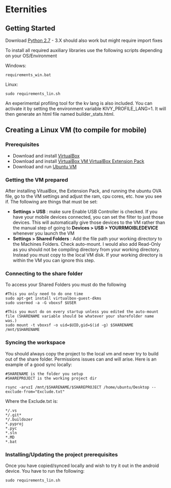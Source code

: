 # Eternities

## Getting Started
Download [Python 2.7](https://www.python.org/) - 3.X should also work but might require import fixes

To install all required auxiliary libraries use the following scripts depending on your OS/Environment

Windows:
 ```
 requirements_win.bat
 ```

Linux:
 ```
 sudo requirements_lin.sh
 ```

 An experimental profiling tool for the kv lang is also included. You can activate it by setting the environment variable KIVY_PROFILE_LANG=1. It will then generate an html file named builder_stats.html.

## Creating a Linux VM (to compile for mobile)

### Prerequisites
- Download and install [VirtualBox](https://www.virtualbox.org/wiki/Downloads)
- Download and install [VirtualBox VM VirtualBox Extension Pack](https://www.virtualbox.org/wiki/Downloads)
- Download and run [Ubuntu VM](https://virtualboxes.org/images/ubuntu/)

### Getting the VM prepared
After installing VitualBox, the Extension Pack, and running the ubuntu OVA file, go to the VM settings and adjust the ram, cpu cores, etc. how you see if. The following are things that must be set:
- **Settings > USB** : make sure Enable USB Controller is checked. If you have your mobile devices connected, you can set the filter to just those devices. This will automatically give those devices to the VM rather than the manual step of going to **Devices > USB > YOURRMOIBLEDEVICE** whenever you launch the VM
- **Settings > Shared Folders** : Add the file path your working directory to the Machines Folders. Check auto-mount. I would also add Read-Only as you should not be compiling directory from your working directory. Instead you must copy to the local VM disk. If your working directory is within the VM you can ignore this step.

### Connecting to the share folder
To access your Shared Folders you must do the following
```
#This you only need to do one time
sudo apt-get install virtualbox-guest-dkms
sudo usermod -a -G vboxsf $USER

#This you must do on every startup unless you edited the auto-mount file (SHARENAME variable should be whatever your sharefolder name was.)
sudo mount -t vboxsf -o uid=$UID,gid=$(id -g) $SHARENAME /mnt/$SHARENAME
```

### Syncing the workspace
You should always copy the project to the local vm and never try to build out of the share folder. Permissions issues can and will arise. Here is an example of a good sync locally:
```
#SHARENAME is the folder you setup
#SHAREPROJECT is the working project dir

rsync -arvzI /mnt/$SHARENAME/$SHAREPROJECT /home/ubuntu/Desktop --exclude-from="Exclude.txt"
```

Where the Exclude.txt is:
```
*/.vs
*/.git*
*/.buildozer
*.pyproj
*.pyc
*.sln
*.MD
*.bat
```

### Installing/Updating the project prerequisites
Once you have copied/synced locally and wish to try it out in the android device. You have to run the following:
```
sudo requirements_lin.sh
```

